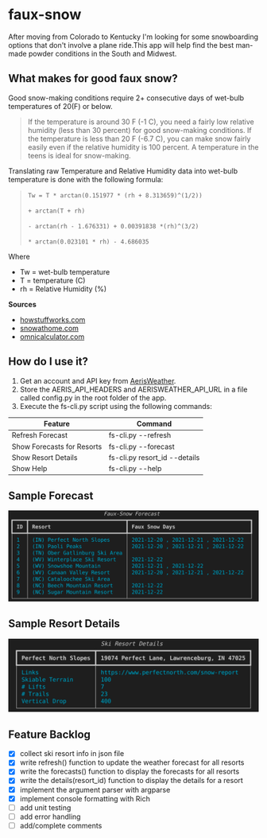 # faux-snow

After moving from Colorado to Kentucky I'm looking for some snowboarding options that don't involve a plane ride.This app will help find the best man-made powder conditions in the South and Midwest.
## What makes for good faux snow?

Good snow-making conditions require 2+ consecutive days of wet-bulb temperatures of 20(F) or below.

> If the temperature is around 30 F (-1 C), you need a fairly low relative humidity (less than 30 percent) for good snow-making conditions. If the temperature is less than 20 F (-6.7 C), you can make snow fairly easily even if the relative humidity is 100 percent. A temperature in the teens is ideal for snow-making.

Translating raw Temperature and Relative Humidity data into wet-bulb temperature is done with the following formula:

> `Tw = T * arctan(0.151977 * (rh + 8.313659)^(1/2)) `
> 
> `+ arctan(T + rh) `
> 
> `- arctan(rh - 1.676331) + 0.00391838 *(rh)^(3/2) `
> 
> `* arctan(0.023101 * rh) - 4.686035`

Where
- Tw = wet-bulb temperature
- T = temperature (C)
- rh = Relative Humidity (%)

**Sources** 

- [howstuffworks.com](https://adventure.howstuffworks.com/outdoor-activities/snow-sports/snow-maker3.htm)
- [snowathome.com](https://www.snowathome.com/pdf/wet_bulb_chart_fahrenheit.pdf)
- [omnicalculator.com](https://www.omnicalculator.com/physics/wet-bulb#how-to-calculate-the-wet-bulb-temperature)

## How do I use it?

1. Get an account and API key from [AerisWeather](https://rapidapi.com/aerisweather-aerisweather/api/aerisweather1/).
2. Store the AERIS_API_HEADERS and  AERISWEATHER_API_URL in a file called config.py in the root folder of the app. 
3. Execute the fs-cli.py script using the following commands:

| Feature | Command |
| ----------- | ----------- |
| Refresh Forecast | fs-cli.py --refresh |
| Show Forecasts for Resorts | fs-cli.py --forecast |
| Show Resort Details | fs-cli.py resort_id --details |
| Show Help | fs-cli.py --help |

## Sample Forecast

![forecast screenshot](images/forecast.png)

## Sample Resort Details

![details screenshot](images/details.png)

## Feature Backlog
- [X] collect ski resort info in json file
- [X] write refresh() function to update the weather forecast for all resorts
- [X] write the forecasts() function to display the forecasts for all resorts
- [X] write the details(resort_id) function to display the details for a resort
- [X] implement the argument parser with argparse
- [X] implement console formatting with Rich
- [ ] add unit testing
- [ ] add error handling
- [ ] add/complete comments